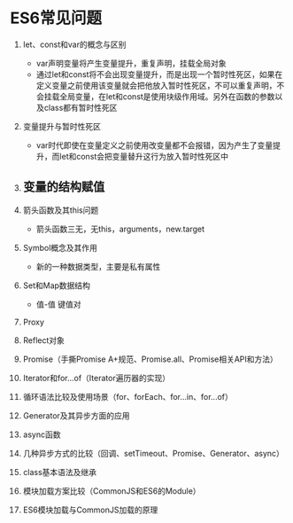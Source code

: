 # ES6常见问题

1. let、const和var的概念与区别
    * var声明变量将产生变量提升，重复声明，挂载全局对象
    - 通过let和const将不会出现变量提升，而是出现一个暂时性死区，如果在定义变量之前使用该变量就会把他放入暂时性死区，不可以重复声明，不会挂载全局变量，在let和const是使用块级作用域。另外在函数的参数以及class都有暂时性死区

2. 变量提升与暂时性死区
    - var时代即使在变量定义之前使用改变量都不会报错，因为产生了变量提升，而let和const会把变量替升这行为放入暂时性死区中

3. 变量的结构赋值
    - 
4. 箭头函数及其this问题
    - 箭头函数三无，无this，arguments，new.target

5. Symbol概念及其作用
    - 新的一种数据类型，主要是私有属性

6. Set和Map数据结构
    - 值-值  键值对
    
7. Proxy

8. Reflect对象
9. Promise（手撕Promise A+规范、Promise.all、Promise相关API和方法）
10. Iterator和for...of（Iterator遍历器的实现）
11. 循环语法比较及使用场景（for、forEach、for...in、for...of）
12. Generator及其异步方面的应用
13. async函数
14. 几种异步方式的比较（回调、setTimeout、Promise、Generator、async）
15. class基本语法及继承
16. 模块加载方案比较（CommonJS和ES6的Module）
17. ES6模块加载与CommonJS加载的原理